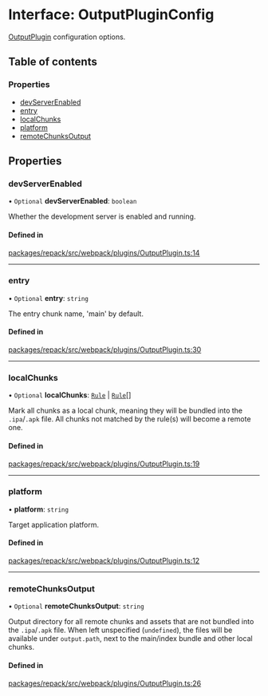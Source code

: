 # Interface: OutputPluginConfig

[OutputPlugin](../classes/OutputPlugin.md) configuration options.

## Table of contents

### Properties

- [devServerEnabled](./OutputPluginConfig.md#devserverenabled)
- [entry](./OutputPluginConfig.md#entry)
- [localChunks](./OutputPluginConfig.md#localchunks)
- [platform](./OutputPluginConfig.md#platform)
- [remoteChunksOutput](./OutputPluginConfig.md#remotechunksoutput)

## Properties

### devServerEnabled

• `Optional` **devServerEnabled**: `boolean`

Whether the development server is enabled and running.

#### Defined in

[packages/repack/src/webpack/plugins/OutputPlugin.ts:14](https://github.com/callstack/repack/blob/a78f6b9/packages/repack/src/webpack/plugins/OutputPlugin.ts#L14)

___

### entry

• `Optional` **entry**: `string`

The entry chunk name, 'main' by default.

#### Defined in

[packages/repack/src/webpack/plugins/OutputPlugin.ts:30](https://github.com/callstack/repack/blob/a78f6b9/packages/repack/src/webpack/plugins/OutputPlugin.ts#L30)

___

### localChunks

• `Optional` **localChunks**: [`Rule`](../types/Rule.md) \| [`Rule`](../types/Rule.md)[]

Mark all chunks as a local chunk, meaning they will be bundled into the `.ipa`/`.apk` file.
All chunks not matched by the rule(s) will become a remote one.

#### Defined in

[packages/repack/src/webpack/plugins/OutputPlugin.ts:19](https://github.com/callstack/repack/blob/a78f6b9/packages/repack/src/webpack/plugins/OutputPlugin.ts#L19)

___

### platform

• **platform**: `string`

Target application platform.

#### Defined in

[packages/repack/src/webpack/plugins/OutputPlugin.ts:12](https://github.com/callstack/repack/blob/a78f6b9/packages/repack/src/webpack/plugins/OutputPlugin.ts#L12)

___

### remoteChunksOutput

• `Optional` **remoteChunksOutput**: `string`

Output directory for all remote chunks and assets that are not bundled into
the `.ipa`/`.apk` file.
When left unspecified (`undefined`), the files will be available under `output.path`, next to
the main/index bundle and other local chunks.

#### Defined in

[packages/repack/src/webpack/plugins/OutputPlugin.ts:26](https://github.com/callstack/repack/blob/a78f6b9/packages/repack/src/webpack/plugins/OutputPlugin.ts#L26)
